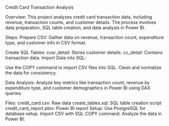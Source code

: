 Credit Card Transaction Analysis


Overview:
  This project analyzes credit card transaction data, including revenue, transaction counts, and customer details. The process involves data preparation, SQL table creation, and data analysis in Power BI.

Steps:
  Prepare CSV: Gather data on revenue, transaction count, expenditure type, and customer info in CSV format.

Create SQL Tables:
  cusr_detail: Stores customer details.
  cc_detail: Contains transaction data.
  Import Data into SQL:

Use the COPY command to import CSV files into SQL.
Clean and normalize the data for consistency.


Data Analysis:
  Analyze key metrics like transaction count, revenue by expenditure type, and customer demographics in Power BI using DAX queries.

Files:
  credit_card.csv: Raw data
  create_tables.sql: SQL table creation script
  credit_card_report.pbix: Power BI report
Setup:
  Use PostgreSQL for database setup.
  Import CSV with SQL COPY command.
  Analyze the data in Power BI.
